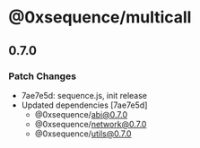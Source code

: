 # @0xsequence/multicall

## 0.7.0
### Patch Changes

- 7ae7e5d: sequence.js, init release
- Updated dependencies [7ae7e5d]
  - @0xsequence/abi@0.7.0
  - @0xsequence/network@0.7.0
  - @0xsequence/utils@0.7.0
